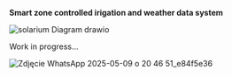 
**Smart zone controlled irigation and weather data system**

![solarium Diagram drawio](https://github.com/user-attachments/assets/f8a33487-a0ce-4170-98f9-2d25f3874cc6)


Work in progress...

![Zdjęcie WhatsApp 2025-05-09 o 20 46 51_e84f5e36](https://github.com/user-attachments/assets/1abb4618-83d8-4f8f-a14d-57da2c8549b5)
